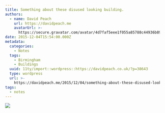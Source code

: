 ```yaml
---
title: Something about these disused looking building.
authors:
  - name: David Peach
    url: https://davidpeach.me
    avatarUrl: >-
      https://secure.gravatar.com/avatar/4d7faf5eee1f055a85788c44936b8995eaab6dfb004e7854ec747ccb272e91ee?s=96&d=mm&r=g
date: 2015-12-04T15:54:00.000Z
metadata:
  categories:
    - Notes
  tags:
    - Birmingham
    - Buildings
  uuid: 11ty/import::wordpress::https://davidpeach.co.uk/?p=38643
  type: wordpress
  url: >-
    https://davidpeach.me/2015/12/04/something-about-these-disused-looking-building/
tags:
  - notes
---
```

[![](/assets/Something-about-these-building-efRUUMhCfZm0.jpg)](/assets/Something-about-these-building-efRUUMhCfZm0.jpg)